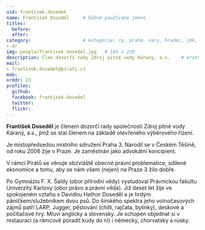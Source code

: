 ```yaml
---
uid: frantisek.dosedek
name: František Doseděl  	# běžně používáné jméno
titles:
  before: 
  after: 
category:                 	# kategorie: rp, praha, vary, hradec, jmk, senat
- dr
img: people/frantisek-dosedel.jpg   # 165 x 220
description: Člen dozorčí rady Zdroj pitné vody Káraný, a.s. 	# kratký popis, max 160 znaků
mail: 
- frantisek.dosedel@pirati.cz
mob:
orddr: 23
profiles:
  github:       
  facebook: frantisek.dosedel
  twitter: 		  
  flickr:		  
---
```


**František Doseděl** je členem dozorčí rady společnosti Zdroj pitné vody Káraný, a.s., jímž se stal členem na základě otevřeného výběrového řízení.

Je místopředsedou místního sdružení Praha 3. Narodil se v Českém Těšíně, od roku 2006 žije v Praze. Je zaměstnán jako advokátní koncipient.

V rámci Pirátů se věnuje obzvláště obecné právní problematice, sdílené ekonomice a tomu, aby se nám všem (nejen) na Praze 3 žilo dobře.

Po Gymnáziu F. X. Šaldy (obor přírodní vědy) vystudoval Právnickou fakultu Univerzity Karlovy (obor právo a právní věda). Již deset let žije ve spokojeném vztahu s Davidou Hathor Doseděl a je hrdým páníčkem/služebníkem dvou psů. Do širokého spektra jeho volnočasových zájmů patří LARP, Jugger, pěstování (chilli, rajčata, bylinky), deskové a počítačové hry. Mluví anglicky a slovensky. Je schopen objednat si v restauraci (a rámcově poradit kudy do ní) i německy, chorvatsky a rusky.


